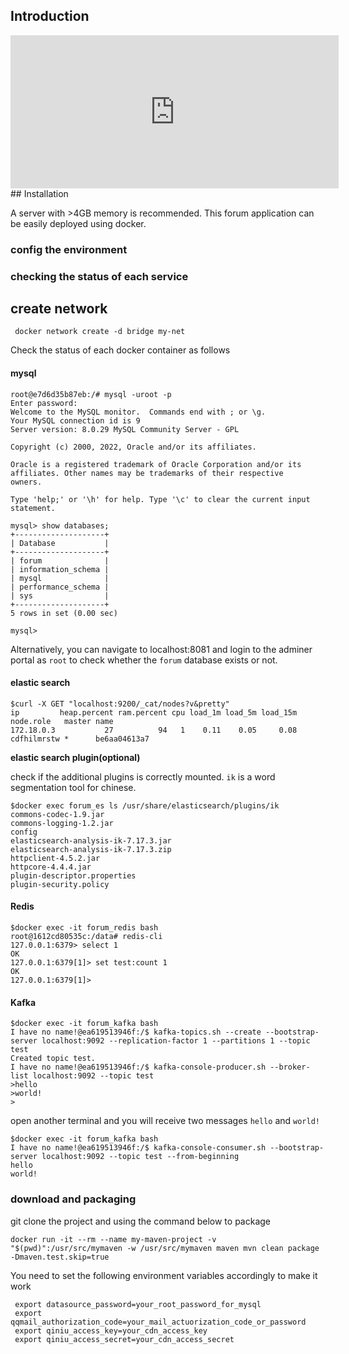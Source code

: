 
## Introduction

<iframe id="embed_dom" name="embed_dom" frameborder="0" style="display:block;width:525px; height:245px;" src="https://www.processon.com/embed/62a55ff75653bb5256cc7830"></iframe>
## Installation

A server with >4GB memory is recommended. This forum application can be easily deployed using docker.

### config the environment

### checking the status of each service

## create network

```shell
 docker network create -d bridge my-net
```

Check the status of each docker container as follows

#### mysql

```shell
root@e7d6d35b87eb:/# mysql -uroot -p
Enter password: 
Welcome to the MySQL monitor.  Commands end with ; or \g.
Your MySQL connection id is 9
Server version: 8.0.29 MySQL Community Server - GPL

Copyright (c) 2000, 2022, Oracle and/or its affiliates.

Oracle is a registered trademark of Oracle Corporation and/or its
affiliates. Other names may be trademarks of their respective
owners.

Type 'help;' or '\h' for help. Type '\c' to clear the current input statement.

mysql> show databases;
+--------------------+
| Database           |
+--------------------+
| forum              |
| information_schema |
| mysql              |
| performance_schema |
| sys                |
+--------------------+
5 rows in set (0.00 sec)

mysql>
```
Alternatively,  you can navigate to localhost:8081 and login to the adminer portal as `root`
to check whether the `forum` database exists or not.

#### elastic search
``` shell
$curl -X GET "localhost:9200/_cat/nodes?v&pretty"
ip         heap.percent ram.percent cpu load_1m load_5m load_15m node.role   master name
172.18.0.3           27          94   1    0.11    0.05     0.08 cdfhilmrstw *      be6aa04613a7
```

**elastic search plugin(optional)**

check if the additional plugins is correctly mounted. `ik` is a word segmentation tool for chinese. 
```shell
$docker exec forum_es ls /usr/share/elasticsearch/plugins/ik
commons-codec-1.9.jar
commons-logging-1.2.jar
config
elasticsearch-analysis-ik-7.17.3.jar
elasticsearch-analysis-ik-7.17.3.zip
httpclient-4.5.2.jar
httpcore-4.4.4.jar
plugin-descriptor.properties
plugin-security.policy
```

#### Redis
```shell
$docker exec -it forum_redis bash 
root@1612cd80535c:/data# redis-cli
127.0.0.1:6379> select 1
OK
127.0.0.1:6379[1]> set test:count 1
OK
127.0.0.1:6379[1]>
```


#### Kafka

```shell
$docker exec -it forum_kafka bash 
I have no name!@ea619513946f:/$ kafka-topics.sh --create --bootstrap-server localhost:9092 --replication-factor 1 --partitions 1 --topic test
Created topic test.
I have no name!@ea619513946f:/$ kafka-console-producer.sh --broker-list localhost:9092 --topic test
>hello
>world!
>
```

open another terminal and you will receive two messages `hello` and `world!`
```shell
$docker exec -it forum_kafka bash
I have no name!@ea619513946f:/$ kafka-console-consumer.sh --bootstrap-server localhost:9092 --topic test --from-beginning
hello
world!
```

### download and packaging

git clone the project and using the command below to package
```shell
docker run -it --rm --name my-maven-project -v "$(pwd)":/usr/src/mymaven -w /usr/src/mymaven maven mvn clean package  -Dmaven.test.skip=true
```


You need to set the following environment variables accordingly to make it work
```shell
 export datasource_password=your_root_password_for_mysql
 export qqmail_authorization_code=your_mail_actuorization_code_or_password
 export qiniu_access_key=your_cdn_access_key
 export qiniu_access_secret=your_cdn_access_secret
```